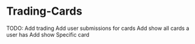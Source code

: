 # Trading-Cards

TODO: 
Add trading
Add user submissions for cards
Add show all cards a user has
Add show Specific card